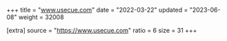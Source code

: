 +++
title = "www.usecue.com"
date = "2022-03-22"
updated = "2023-06-08"
weight = 32008

[extra]
source = "https://www.usecue.com"
ratio = 6
size = 31
+++
